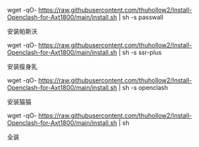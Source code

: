 wget -qO- https://raw.githubusercontent.com/thuhollow2/Install-Openclash-for-Axt1800/main/install.sh | sh -s passwall 

安装帕斯沃 


wget -qO- https://raw.githubusercontent.com/thuhollow2/Install-Openclash-for-Axt1800/main/install.sh | sh -s ssr-plus 

安装瘦身乳 


wget -qO- https://raw.githubusercontent.com/thuhollow2/Install-Openclash-for-Axt1800/main/install.sh | sh -s openclash 

安装猫猫 


wget -qO- https://raw.githubusercontent.com/thuhollow2/Install-Openclash-for-Axt1800/main/install.sh | sh 

全装 
 
